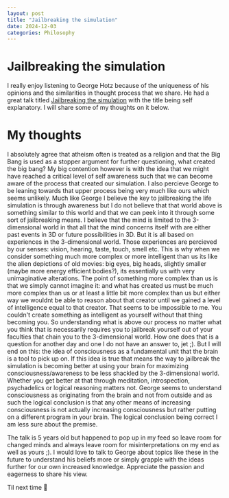 ```yaml
---
layout: post
title: "Jailbreaking the simulation"
date: 2024-12-03
categories: Philosophy
---
```


# Jailbreaking the simulation

I really enjoy listening to George Hotz because of the uniqueness of his opinions and the similarities in thought process that we share. He had a great talk titled [Jailbreaking the simulation](https://www.youtube.com/watch?v=ESXOAJRdcwQ&list=LL&index=1) with the title being self explanatory. I will share some of my thoughts on it below.

# My thoughts

I absolutely agree that atheism often is treated as a religion and that the Big Bang is used as a stopper argument for further questioning, what created the big bang? My big contention however is with the idea that we might have reached a critical level of self awareness such that we can become aware of the process that created our simulation. I also percieve George to be leaning towards that upper process being very much like ours which seems unlikely. Much like George I believe the key to jailbreaking the life simulation is through awareness but I do not believe that that world above is something similar to this world and that we can peek into it through some sort of jailbreaking means. I believe that the mind is limited to the 3-dimensional world in that all that the mind concerns itself with are either past events in 3D or future possibilities in 3D. But it is all based on experiences in the 3-dimensional world. Those experiences are percieved by our senses: vision, hearing, taste, touch, smell etc. This is why when we consider something much more complex or more intelligent than us its like the alien depictions of old movies: big eyes, big heads, slightly smaller (maybe more energy efficient bodies?), its essentially us with very unimaginative alterations. The point of something more complex than us is that we simply cannot imagine it: and what has created us must be much more complex than us or at least a little bit more complex than us but either way we wouldnt be able to reason about that creator until we gained a level of intelligence equal to that creator. That seems to be impossible to me. You couldn't create something as intelligent as yourself without that thing becoming you. So understanding what is above our process no matter what you think that is necessarily requires you to jailbreak yourself out of your faculties that chain you to the 3-dimensional world. How one does that is a question for another day and one I do not have an answer to, jet ;). But I will end on this: the idea of consciousness as a fundamental unit that the brain is a tool to pick up on. If this idea is true that means the way to jailbreak the simulation is becoming better at using your brain for maximizing consciousness/awareness to be less shackled by the 3-dimensional world. Whether you get better at that through meditation, introspection, psychadelics or logical reasoning matters not. George seems to understand consciousness as originating from the brain and not from outside and as such the logical conclusion is that any other means of increasing consciousness is not actually increasing consciousness but rather putting on a different program in your brain. The logical conclusion being correct I am less sure about the premise.

The talk is 5 years old but happened to pop up in my feed so leave room for changed minds and always leave room for misinterpretations on my end as well as yours ;). I would love to talk to George about topics like these in the future to understand his beliefs more or simply grapple with the ideas further for our own increased knowledge. Appreciate the passion and eagerness to share his view.

Til next time :wave: